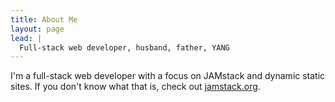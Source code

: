 ```yaml
---
title: About Me
layout: page
lead: |
  Full-stack web developer, husband, father, YANG
---
```


I'm a full-stack web developer with a focus on JAMstack and dynamic static sites. If you don't know what that is, check out [jamstack.org](https://jamstack.org).
